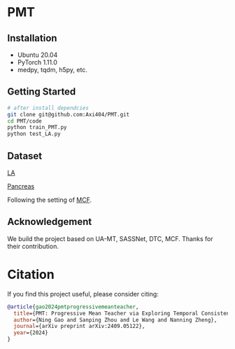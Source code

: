 # PMT



## Installation

- Ubuntu 20.04
- PyTorch 1.11.0
- medpy, tqdm, h5py, etc.

## Getting Started

```bash
# after install dependcies
git clone git@github.com:Axi404/PMT.git
cd PMT/code
python train_PMT.py
python test_LA.py
```

## Dataset

[LA](https://drive.google.com/file/d/1Lb9Wt1TTFQ_dAaCTqeRbRI-t7S0_ZXbP/view?usp=sharing)

[Pancreas](https://drive.google.com/file/d/122JtFL_OHd9j7xdFE5V6OeikJtE-xj1D/view?usp=sharing)

Following the setting of [MCF](https://github.com/WYC-321/MCF).

## Acknowledgement

We build the project based on UA-MT, SASSNet, DTC, MCF. Thanks for their contribution.

# Citation

If you find this project useful, please consider citing:

```bibtex
@article{gao2024pmtprogressivemeanteacher,
  title={PMT: Progressive Mean Teacher via Exploring Temporal Consistency for Semi-Supervised Medical Image Segmentation},
  author={Ning Gao and Sanping Zhou and Le Wang and Nanning Zheng},
  journal={arXiv preprint arXiv:2409.05122},
  year={2024}
}
```
